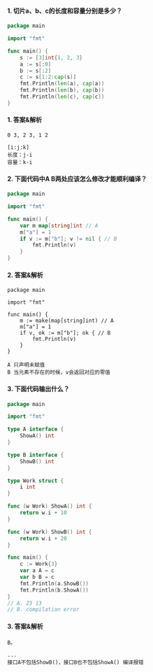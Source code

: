 #### 1. 切片a、b、c的长度和容量分别是多少？

```go
package main

import "fmt"

func main() {
	s := [3]int{1, 2, 3}
	a := s[:0]
	b := s[:2]
	c := s[1:2:cap(s)]
	fmt.Println(len(a), cap(a))
	fmt.Println(len(b), cap(b))
	fmt.Println(len(c), cap(c))
}
```

#### 1. 答案&解析

```text
0 3, 2 3, 1 2

[i:j:k]
长度：j-i
容量：k-i
```

#### 2. 下面代码中A B两处应该怎么修改才能顺利编译？

```go
package main

import "fmt"

func main() {
	var m map[string]int // A
	m["a"] = 1
	if v := m["b"]; v != nil { // B
		fmt.Println(v)
	}
}
```

#### 2. 答案&解析

```text
package main

import "fmt"

func main() {
	m := make(map[string]int) // A
	m["a"] = 1
	if v, ok := m["b"]; ok { // B
		fmt.Println(v)
	}
}

A 只声明未赋值
B 当元素不存在的时候，v会返回对应的零值
```

#### 3. 下面代码输出什么？

```go
package main

import "fmt"

type A interface {
	ShowA() int
}

type B interface {
	ShowB() int
}

type Work struct {
	i int
}

func (w Work) ShowA() int {
	return w.i + 10
}

func (w Work) ShowB() int {
	return w.i + 20
}

func main() {
	c := Work{3}
	var a A = c
	var b B = c
	fmt.Println(a.ShowB())
	fmt.Println(b.ShowA())
}
// A. 23 13
// B. compilation error
```

#### 3. 答案&解析

```text
B。

...
接口A不包括ShowB()，接口B也不包括ShowA() 编译报错
```

